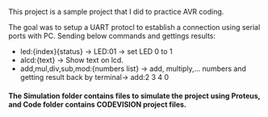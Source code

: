 This project is a sample project that I did to practice AVR coding.

The goal was to setup a UART protocl to establish a connection using serial ports with PC. Sending below commands and gettings results:

- led:{index}{status} -> LED:01 -> set LED 0 to 1
- alcd:{text} -> Show text on lcd.
- add,mul,div,sub,mod:{numbers list} -> add, multiply,... numbers and getting result back by terminal-> add:2 3 4 0





#### The Simulation folder contains files to simulate the project using Proteus, and Code folder contains CODEVISION project files.